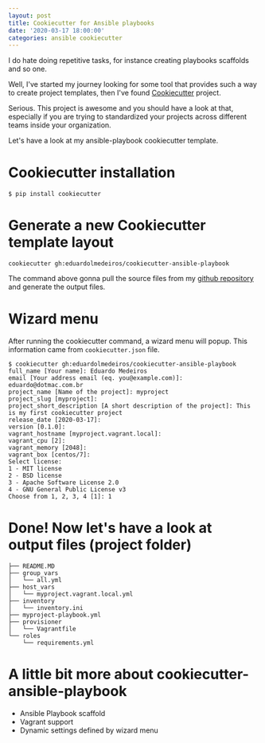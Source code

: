 ```yaml
---
layout: post
title: Cookiecutter for Ansible playbooks
date: '2020-03-17 18:00:00'
categories: ansible cookiecutter
---
```


I do hate doing repetitive tasks, for instance creating playbooks scaffolds and so one.

Well, I've started my journey looking for some tool that provides such a way to create project templates, then I've found [Cookiecutter](https://cookiecutter.readthedocs.io/) project.

Serious. This project is awesome and you should have a look at that, especially if you are trying to standardized your projects across different teams inside your organization.

Let's have a look at my ansible-playbook cookiecutter template.

# Cookiecutter installation

```shell
$ pip install cookiecutter
```

# Generate a new Cookiecutter template layout

```shell
cookiecutter gh:eduardolmedeiros/cookiecutter-ansible-playbook
```

The command above gonna pull the source files from my [github repository](https://github.com/eduardolmedeiros/cookiecutter-ansible-playbook) and generate the output files.

# Wizard menu

After running the cookiecutter command, a wizard menu will popup.
This information came from `cookiecutter.json` file.

```
$ cookiecutter gh:eduardolmedeiros/cookiecutter-ansible-playbook
full_name [Your name]: Eduardo Medeiros
email [Your address email (eq. you@example.com)]: eduardo@dotmac.com.br
project_name [Name of the project]: myproject
project_slug [myproject]:
project_short_description [A short description of the project]: This is my first cookiecutter project
release_date [2020-03-17]:
version [0.1.0]:
vagrant_hostname [myproject.vagrant.local]:
vagrant_cpu [2]:
vagrant_memory [2048]:
vagrant_box [centos/7]:
Select license:
1 - MIT license
2 - BSD license
3 - Apache Software License 2.0
4 - GNU General Public License v3
Choose from 1, 2, 3, 4 [1]: 1
```

# Done! Now let's have a look at output files (project folder)

```.
├── README.MD
├── group_vars
│   └── all.yml
├── host_vars
│   └── myproject.vagrant.local.yml
├── inventory
│   └── inventory.ini
├── myproject-playbook.yml
├── provisioner
│   └── Vagrantfile
└── roles
    └── requirements.yml
```

# A little bit more about cookiecutter-ansible-playbook

* Ansible Playbook scaffold
* Vagrant support
* Dynamic settings defined by wizard menu